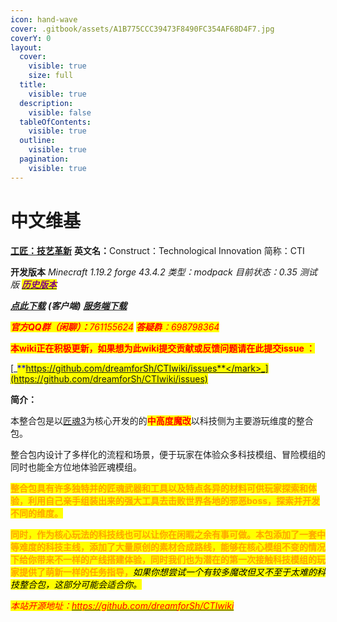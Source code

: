 ```yaml
---
icon: hand-wave
cover: .gitbook/assets/A1B775CCC39473F8490FC354AF68D4F7.jpg
coverY: 0
layout:
  cover:
    visible: true
    size: full
  title:
    visible: true
  description:
    visible: false
  tableOfContents:
    visible: true
  outline:
    visible: true
  pagination:
    visible: true
---
```


# 中文维基

[**工匠：技艺革新**](https://www.mcmod.cn/modpack/989.html) **英文名：**&#x43;onstruct：Technological Innovation 简称：CTI

**开发版本** _Minecraft 1.19.2 forge 43.4.2 类型：modpack 目前状态：0.35 测试版_    [_<mark style="color:purple;">**历史版本**</mark>_](https://bbsmc.net/modpack/cti/versions)

[_**点此下载**_](https://bbsmc.net/modpack/cti) _**(客户端)**_ [_**服务端下载**_](https://github.com/ShadowsofDreams/CTI-server/releases)

_<mark style="color:red;">**官方QQ群（闲聊）：**</mark><mark style="color:red;">761155624</mark>_            _<mark style="color:red;">**答疑群**</mark><mark style="color:red;">：698798364</mark>_

<mark style="color:red;">**本wiki正在积极更新，如果想为此wiki提交贡献或反馈问题请在此提交issue ：**</mark>

[_<mark style="color:blue;">**https://github.com/dreamforSh/CTIwiki/issues**</mark>_](https://github.com/dreamforSh/CTIwiki/issues)

**简介：**

本整合包是以[匠魂3](https://www.mcmod.cn/class/3725.html)为核心开发的的<mark style="color:red;">**中高度魔改**</mark>以科技侧为主要游玩维度的整合包。

整合包内设计了多样化的流程和场景，便于玩家在体验众多科技模组、冒险模组的同时也能全方位地体验匠魂模组。

<mark style="color:orange;">**整合包具有许多独特并的匠魂武器和工具以及特点各异的材料可供玩家探索和体验，利用自己亲手组装出来的强大工具去击败世界各地的邪恶boss，探索并开发不同的维度。**</mark>

<mark style="color:orange;">**同时，作为核心玩法的科技线也可以让你在闲暇之余有事可做。本包添加了一套中等难度的科技主线，添加了大量原创的素材合成路线，能够在核心模组不变的情况下给你带来不一样的产线搭建体验，同时我们也为潜在的第一次接触科技模组的玩家提供了萌新一样的任务指导，**</mark>_<mark style="background-color:yellow;">如果你想尝试一个有较多魔改但又不至于太难的科技整合包，这部分可能会适合你。</mark>_



_<mark style="color:red;background-color:yellow;">本站开源地址：</mark>_[_<mark style="color:red;background-color:yellow;">https://github.com/dreamforSh/CTIwiki</mark>_](https://github.com/dreamforSh/CTIwiki)
